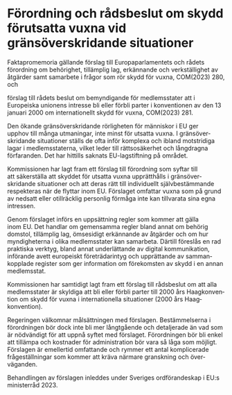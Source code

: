 # Förordning och rådsbeslut om skydd förutsatta vuxna vid gränsöverskridande situationer

Faktapromemoria gällande förslag till Europa­parla­mentets och rådets förord­ning om
behörig­het, tillämplig lag, erkännande och verk­ställighet av åtgärder samt samarbete i frågor som rör skydd för vuxna, COM(2023) 280, och

förslag till rådets beslut om bemyndigande för medlems­stater att i Europeiska unionens intresse bli eller förbli parter i konven­tionen av den 13 januari 2000 om inter­natio­nellt skydd för vuxna, COM(2023) 281.

Den ökande gräns­över­skridande rörligheten för människor i EU ger upphov till många utmaningar, inte minst för utsatta vuxna. I gräns­över­skridande situationer ställs de ofta inför komplexa och ibland mot­stridiga lagar i medlems­staterna, vilket leder till rätts­osäkerhet och lång­dragna förfaranden. Det har hittills saknats EU-lagstift­ning på området.

Kommissionen har lagt fram ett förslag till förord­ning som syftar till att säker­ställa att skyddet för utsatta vuxna upprätthålls i gräns­över­skridande situationer och att deras rätt till indivi­duellt själv­bestäm­mande respek­teras när de flyttar inom EU. Förslaget omfattar vuxna som på grund av nedsatt eller otill­räcklig personlig förmåga inte kan tillvarata sina egna intressen.

Genom förslaget införs en upp­sättning regler som kommer att gälla inom EU. Det handlar om gemen­samma regler bland annat om behörig domstol, tillämplig lag, ömsesidigt erkän­nande av åtgärder och om hur myndig­heterna i olika medlems­stater kan samarbeta. Därtill föreslås en rad praktiska verktyg, bland annat under­lättande av digital kommu­nikation, införande avett europeiskt före­trädar­intyg och upprättande av samman­kopplade register som ger information om före­komsten av skydd i en annan medlems­stat.

Kommissionen har samtidigt lagt fram ett förslag till rådsbeslut om att alla medlems­stater är skyldiga att bli eller förbli parter till 2000 års Haag­konven­tion om skydd för vuxna i inter­nationella situationer (2000 års Haag­konvention).

Regeringen välkomnar mål­sätt­ningen med förslagen. Bestäm­melserna i förord­ningen bör dock inte bli mer långt­gående och detalje­rade än vad som är nöd­vändigt för att uppnå syftet med för­slaget. Förord­ningen bör bli enkel att tillämpa och kostnader för administra­tion bör vara så låga som möjligt. Förslagen är emellertid omfat­tande och rymmer ett antal kompli­cerade fråge­ställningar som kommer att kräva närmare gransk­ning och över­väganden.

Behandlingen av förslagen inleddes under Sveriges ordförande­skap i EU:s ministerråd 2023.

